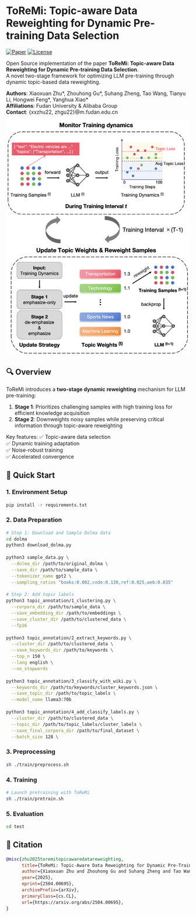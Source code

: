 
# ToReMi: Topic-aware Data Reweighting for Dynamic Pre-training Data Selection

[![Paper](https://img.shields.io/badge/arXiv-Paper-<COLOR>.svg)](https://arxiv.org/abs/2504.00695)
[![License](https://img.shields.io/badge/License-Apache_2.0-blue.svg)](https://opensource.org/licenses/Apache-2.0)

Open Source implementation of the paper **ToReMi: Topic-aware Data Reweighting for Dynamic Pre-training Data Selection**.  
A novel two-stage framework for optimizing LLM pre-training through dynamic topic-based data reweighting.

**Authors**: Xiaoxuan Zhu*, Zhouhong Gu*, Suhang Zheng, Tao Wang, Tianyu Li, Hongwei Feng*, Yanghua Xiao*  
**Affiliations**: Fudan University & Alibaba Group  
**Contact**: {xxzhu22, zhgu22}@m.fudan.edu.cn

![ToReMi Framework](figs/framework.png)

## 🔍 Overview

ToReMi introduces a **two-stage dynamic reweighting** mechanism for LLM pre-training:
1. **Stage 1**: Prioritizes challenging samples with high training loss for efficient knowledge acquisition
2. **Stage 2**: Downweights noisy samples while preserving critical information through topic-aware reweighting

Key features:
✅ Topic-aware data selection  
✅ Dynamic training adaptation  
✅ Noise-robust training  
✅ Accelerated convergence

## 🚀 Quick Start

### 1. Environment Setup
```bash
pip install -r requirements.txt
```

### 2. Data Preparation
```bash
# Step 1: Download and Sample Dolma data
cd dolma
python3 download_dolma.py

python3 sample_data.py \
  --dolma_dir /path/to/original_dolma \
  --save_dir /path/to/sample_data \
  --tokenizer_name gpt2 \
  --sampling_ratios "books:0.002,code:0.138,ref:0.025,web:0.835"

# Step 2: Add topic labels
python3 topic_annotation/1_clustering.py \
  --corpora_dir /path/to/sample_data \
  --save_embedding_dir /path/to/embeddings \
  --save_cluster_dir /path/to/clustered_data \
  --fp16

python3 topic_annotation/2_extract_keywords.py \
  --cluster_dir /path/to/clustered_data \
  --save_keywords_dir /path/to/keywords \
  --top_n 150 \
  --lang english \
  --no_stopwords

python3 topic_annotation/3_classify_with_wiki.py \
  --keywords_dir /path/to/keywords/cluster_keywords.json \
  --save_topic_dir /path/to/topic_labels \
  --model_name llama3:70b 

python3 topic_annotation/4_add_classify_labels.py \
  --cluster_dir /path/to/clustered_data \
  --topic_dir /path/to/topic_labels/cluster_labels \
  --save_final_corpora_dir /path/to/final_dataset \
  --batch_size 128 \
```

### 3. Preprocessing
```bash
sh ./train/preprocess.sh
```

### 4. Training
```bash
# Launch pretraining with ToReMi
sh ./train/pretrain.sh
```

### 5. Evaluation
```bash
cd test
```

## 🤝 Citation
```bibtex
@misc{zhu2025toremitopicawaredatareweighting,
      title={ToReMi: Topic-Aware Data Reweighting for Dynamic Pre-Training Data Selection}, 
      author={Xiaoxuan Zhu and Zhouhong Gu and Suhang Zheng and Tao Wang and Tianyu Li and Hongwei Feng and Yanghua Xiao},
      year={2025},
      eprint={2504.00695},
      archivePrefix={arXiv},
      primaryClass={cs.CL},
      url={https://arxiv.org/abs/2504.00695}, 
}
```
